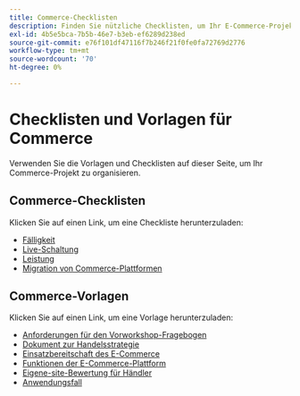 ```yaml
---
title: Commerce-Checklisten
description: Finden Sie nützliche Checklisten, um Ihr E-Commerce-Projekt zu organisieren.
exl-id: 4b5e5bca-7b5b-46e7-b3eb-ef6289d238ed
source-git-commit: e76f101df47116f7b246f21f0fe0fa72769d2776
workflow-type: tm+mt
source-wordcount: '70'
ht-degree: 0%

---
```


# Checklisten und Vorlagen für Commerce

Verwenden Sie die Vorlagen und Checklisten auf dieser Seite, um Ihr Commerce-Projekt zu organisieren.

## Commerce-Checklisten

Klicken Sie auf einen Link, um eine Checkliste herunterzuladen:

- [Fälligkeit](../../assets/playbooks/checklists/maturity.pptx)
- [Live-Schaltung](../../assets/playbooks/checklists/go-live.pptx)
- [Leistung](../../assets/playbooks/checklists/performance.pptx)
- [Migration von Commerce-Plattformen](../../assets/playbooks/checklists/commerce-platform-migration.pptx)

## Commerce-Vorlagen

Klicken Sie auf einen Link, um eine Vorlage herunterzuladen:

- [Anforderungen für den Vorworkshop-Fragebogen](../../assets/playbooks/templates/requirements-questionnaire.pptx)
- [Dokument zur Handelsstrategie](../../assets/playbooks/templates/commerce-strategy-document.pptx)
- [Einsatzbereitschaft des E-Commerce](../../assets/playbooks/templates/ecommerce-operational-readiness.pptx)
- [Funktionen der E-Commerce-Plattform](../../assets/playbooks/templates/ecommerce-platform-features.pptx)
- [Eigene-site-Bewertung für Händler](../../assets/playbooks/templates/merchant-self-site-assessment.pptx)
- [Anwendungsfall](../../assets/playbooks/templates/use-case.pptx)
